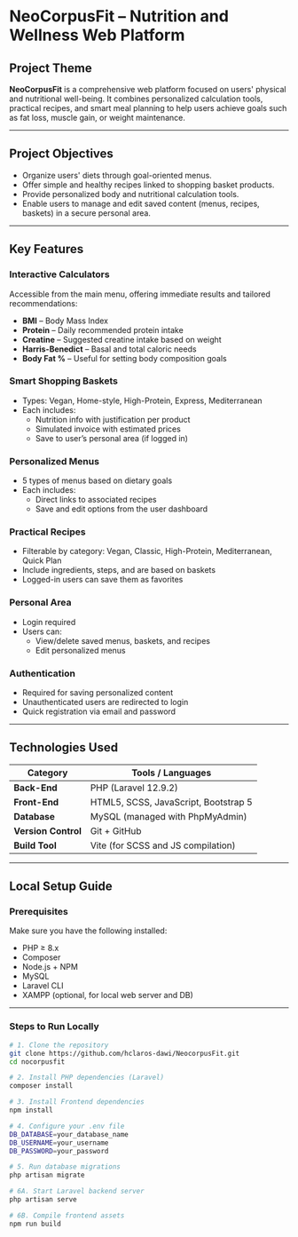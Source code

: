 # NeoCorpusFit – Nutrition and Wellness Web Platform

## Project Theme

**NeoCorpusFit** is a comprehensive web platform focused on users' physical and nutritional well-being. It combines personalized calculation tools, practical recipes, and smart meal planning to help users achieve goals such as fat loss, muscle gain, or weight maintenance.

---

## Project Objectives

- Organize users' diets through goal-oriented menus.
- Offer simple and healthy recipes linked to shopping basket products.
- Provide personalized body and nutritional calculation tools.
- Enable users to manage and edit saved content (menus, recipes, baskets) in a secure personal area.

---

## Key Features

### Interactive Calculators
Accessible from the main menu, offering immediate results and tailored recommendations:

- **BMI** – Body Mass Index
- **Protein** – Daily recommended protein intake
- **Creatine** – Suggested creatine intake based on weight
- **Harris-Benedict** – Basal and total caloric needs
- **Body Fat %** – Useful for setting body composition goals

### Smart Shopping Baskets
- Types: Vegan, Home-style, High-Protein, Express, Mediterranean
- Each includes:
  - Nutrition info with justification per product
  - Simulated invoice with estimated prices
  - Save to user’s personal area (if logged in)

### Personalized Menus
- 5 types of menus based on dietary goals
- Each includes:
  - Direct links to associated recipes
  - Save and edit options from the user dashboard

### Practical Recipes
- Filterable by category: Vegan, Classic, High-Protein, Mediterranean, Quick Plan
- Include ingredients, steps, and are based on baskets
- Logged-in users can save them as favorites

### Personal Area
- Login required
- Users can:
  - View/delete saved menus, baskets, and recipes
  - Edit personalized menus

### Authentication
- Required for saving personalized content
- Unauthenticated users are redirected to login
- Quick registration via email and password

---

## Technologies Used

| Category         | Tools / Languages                        |
|------------------|------------------------------------------|
| **Back-End**     | PHP (Laravel 12.9.2)                     |
| **Front-End**    | HTML5, SCSS, JavaScript, Bootstrap 5     |
| **Database**     | MySQL (managed with PhpMyAdmin)          |
| **Version Control** | Git + GitHub                         |
| **Build Tool**   | Vite (for SCSS and JS compilation)       |

---

## Local Setup Guide

### Prerequisites

Make sure you have the following installed:

- PHP ≥ 8.x  
- Composer  
- Node.js + NPM  
- MySQL  
- Laravel CLI  
- XAMPP (optional, for local web server and DB)

---

### Steps to Run Locally

```bash
# 1. Clone the repository
git clone https://github.com/hclaros-dawi/NeocorpusFit.git
cd nocorpusfit

# 2. Install PHP dependencies (Laravel)
composer install

# 3. Install Frontend dependencies
npm install

# 4. Configure your .env file
DB_DATABASE=your_database_name
DB_USERNAME=your_username
DB_PASSWORD=your_password

# 5. Run database migrations
php artisan migrate

# 6A. Start Laravel backend server
php artisan serve

# 6B. Compile frontend assets
npm run build
